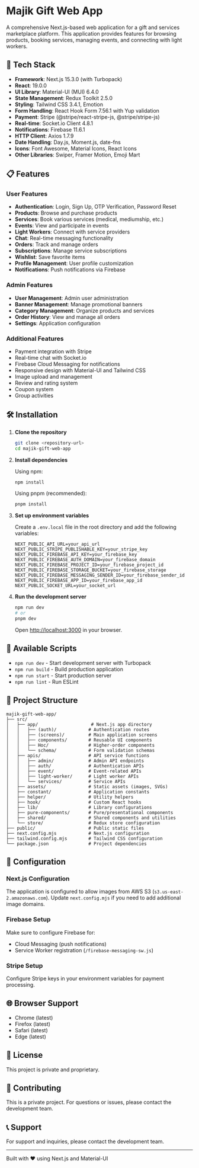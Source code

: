 # Majik Gift Web App

A comprehensive Next.js-based web application for a gift and services marketplace platform. This application provides features for browsing products, booking services, managing events, and connecting with light workers.

## 🚀 Tech Stack

- **Framework**: Next.js 15.3.0 (with Turbopack)
- **React**: 19.0.0
- **UI Library**: Material-UI (MUI) 6.4.0
- **State Management**: Redux Toolkit 2.5.0
- **Styling**: Tailwind CSS 3.4.1, Emotion
- **Form Handling**: React Hook Form 7.56.1 with Yup validation
- **Payment**: Stripe (@stripe/react-stripe-js, @stripe/stripe-js)
- **Real-time**: Socket.io Client 4.8.1
- **Notifications**: Firebase 11.6.1
- **HTTP Client**: Axios 1.7.9
- **Date Handling**: Day.js, Moment.js, date-fns
- **Icons**: Font Awesome, Material Icons, React Icons
- **Other Libraries**: Swiper, Framer Motion, Emoji Mart

## 📋 Features

### User Features
- **Authentication**: Login, Sign Up, OTP Verification, Password Reset
- **Products**: Browse and purchase products
- **Services**: Book various services (medical, mediumship, etc.)
- **Events**: View and participate in events
- **Light Workers**: Connect with service providers
- **Chat**: Real-time messaging functionality
- **Orders**: Track and manage orders
- **Subscriptions**: Manage service subscriptions
- **Wishlist**: Save favorite items
- **Profile Management**: User profile customization
- **Notifications**: Push notifications via Firebase

### Admin Features
- **User Management**: Admin user administration
- **Banner Management**: Manage promotional banners
- **Category Management**: Organize products and services
- **Order History**: View and manage all orders
- **Settings**: Application configuration

### Additional Features
- Payment integration with Stripe
- Real-time chat with Socket.io
- Firebase Cloud Messaging for notifications
- Responsive design with Material-UI and Tailwind CSS
- Image upload and management
- Review and rating system
- Coupon system
- Group activities

## 🛠️ Installation

1. **Clone the repository**
   ```bash
   git clone <repository-url>
   cd majik-gift-web-app
   ```

2. **Install dependencies**
   
   Using npm:
   ```bash
   npm install
   ```
   
   Using pnpm (recommended):
   ```bash
   pnpm install
   ```

3. **Set up environment variables**
   
   Create a `.env.local` file in the root directory and add the following variables:
   ```env
   NEXT_PUBLIC_API_URL=your_api_url
   NEXT_PUBLIC_STRIPE_PUBLISHABLE_KEY=your_stripe_key
   NEXT_PUBLIC_FIREBASE_API_KEY=your_firebase_key
   NEXT_PUBLIC_FIREBASE_AUTH_DOMAIN=your_firebase_domain
   NEXT_PUBLIC_FIREBASE_PROJECT_ID=your_firebase_project_id
   NEXT_PUBLIC_FIREBASE_STORAGE_BUCKET=your_firebase_storage
   NEXT_PUBLIC_FIREBASE_MESSAGING_SENDER_ID=your_firebase_sender_id
   NEXT_PUBLIC_FIREBASE_APP_ID=your_firebase_app_id
   NEXT_PUBLIC_SOCKET_URL=your_socket_url
   ```

4. **Run the development server**
   ```bash
   npm run dev
   # or
   pnpm dev
   ```

   Open [http://localhost:3000](http://localhost:3000) in your browser.

## 📜 Available Scripts

- `npm run dev` - Start development server with Turbopack
- `npm run build` - Build production application
- `npm run start` - Start production server
- `npm run lint` - Run ESLint

## 📁 Project Structure

```
majik-gift-web-app/
├── src/
│   ├── app/                    # Next.js app directory
│   │   ├── (auth)/            # Authentication routes
│   │   ├── (screens)/         # Main application screens
│   │   ├── components/        # Reusable UI components
│   │   ├── Hoc/               # Higher-order components
│   │   └── schema/            # Form validation schemas
│   ├── apis/                  # API service functions
│   │   ├── admin/             # Admin API endpoints
│   │   ├── auth/              # Authentication APIs
│   │   ├── event/             # Event-related APIs
│   │   ├── light-worker/      # Light worker APIs
│   │   └── services/          # Service APIs
│   ├── assets/                # Static assets (images, SVGs)
│   ├── constant/              # Application constants
│   ├── helper/                # Utility helpers
│   ├── hook/                  # Custom React hooks
│   ├── lib/                   # Library configurations
│   ├── pure-components/       # Pure/presentational components
│   ├── shared/                # Shared components and utilities
│   └── store/                 # Redux store configuration
├── public/                    # Public static files
├── next.config.mjs            # Next.js configuration
├── tailwind.config.mjs        # Tailwind CSS configuration
└── package.json               # Project dependencies
```

## 🔧 Configuration

### Next.js Configuration
The application is configured to allow images from AWS S3 (`s3.us-east-2.amazonaws.com`). Update `next.config.mjs` if you need to add additional image domains.

### Firebase Setup
Make sure to configure Firebase for:
- Cloud Messaging (push notifications)
- Service Worker registration (`/firebase-messaging-sw.js`)

### Stripe Setup
Configure Stripe keys in your environment variables for payment processing.

## 🌐 Browser Support

- Chrome (latest)
- Firefox (latest)
- Safari (latest)
- Edge (latest)

## 📝 License

This project is private and proprietary.

## 🤝 Contributing

This is a private project. For questions or issues, please contact the development team.

## 📞 Support

For support and inquiries, please contact the development team.

---

Built with ❤️ using Next.js and Material-UI